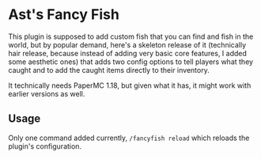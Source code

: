 # Ast's Fancy Fish
This plugin is supposed to add custom fish that you can find and fish in the world, but by popular demand, here's a
skeleton release of it (technically hair release, because instead of adding very basic core features, I added some 
aesthetic ones) that adds two config options to tell players what they caught and to add the caught items directly to 
their inventory.

It technically needs PaperMC 1.18, but given what it has, it might work with earlier versions as well.

## Usage
Only one command added currently, `/fancyfish reload` which reloads the plugin's configuration.